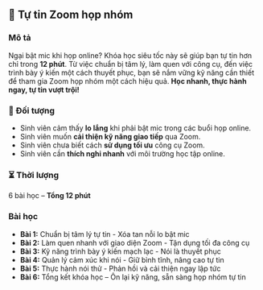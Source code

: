 ## 📌 Tự tin Zoom họp nhóm

### Mô tả  
Ngại bật mic khi họp online? Khóa học siêu tốc này sẽ giúp bạn tự tin hơn chỉ trong **12 phút**. Từ việc chuẩn bị tâm lý, làm quen với công cụ, đến việc trình bày ý kiến một cách thuyết phục, bạn sẽ nắm vững kỹ năng cần thiết để tham gia Zoom họp nhóm một cách hiệu quả. **Học nhanh, thực hành ngay, tự tin vượt trội!**

### 🎯 Đối tượng  
- Sinh viên cảm thấy **lo lắng** khi phải bật mic trong các buổi họp online.
- Sinh viên muốn **cải thiện kỹ năng giao tiếp** qua Zoom.
- Sinh viên chưa biết cách **sử dụng tối ưu** công cụ Zoom.
- Sinh viên cần **thích nghi nhanh** với môi trường học tập online.

### ⏳ Thời lượng  
6 bài học – **Tổng 12 phút**

### Bài học  
- **Bài 1:** Chuẩn bị tâm lý tự tin - Xóa tan nỗi lo bật mic  
- **Bài 2:** Làm quen nhanh với giao diện Zoom - Tận dụng tối đa công cụ  
- **Bài 3:** Kỹ năng trình bày ý kiến mạch lạc - Nói là thuyết phục  
- **Bài 4:** Quản lý cảm xúc khi nói - Giữ bình tĩnh, nâng cao tự tin  
- **Bài 5:** Thực hành nói thử - Phản hồi và cải thiện ngay lập tức  
- **Bài 6:** Tổng kết khóa học – Ôn lại kỹ năng, sẵn sàng họp nhóm tự tin